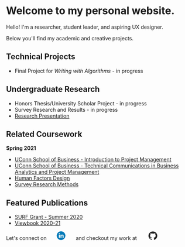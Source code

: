 # Welcome to my personal website.

Hello! I'm a researcher, student leader, and aspiring UX designer.

Below you'll find my academic and creative projects.

## Technical Projects
* Final Project for *Writing with Algorithms* - in progress

## Undergraduate Research
* Honors Thesis/University Scholar Project - in progress
* Survey Research and Results - in progress
* [Research Presentation](https://github.com/jenifervg/jenifervg.github.io/blob/main/Fall%202020%20Presentation.pdf)

## Related Coursework
**Spring 2021**
* [UConn School of Business - Introduction to Project Management](https://gradcatalog.uconn.edu/course-descriptions/course/OPIM/5270/)
* [UConn School of Business - Technical Communications in Business Analytics and Project Management](https://gradcatalog.uconn.edu/course-descriptions/course/OPIM/5601/)
* [Human Factors Design](https://catalog.uconn.edu/directory-of-courses/course/PSYC/3601/)
* [Survey Research Methods](https://catalog.uconn.edu/directory-of-courses/course/PP/2100)

## Featured Publications
* [SURF Grant - Summer 2020](https://history.uconn.edu/2020/05/22/jenifer-gaitan-hist-stamford-awarded-surf-grant/)
* [Viewbook 2020-21](https://admissions.uconn.edu/sites/default/files/2020-21-viewbook.pdf#page=16)


Let's connect on  [![linkedin](linkedin.png)](https://www.linkedin.com/in/jenifer-rojas-orellana/)  and checkout my work at    [![github](github.png)](https://github.com/jenifervg)
